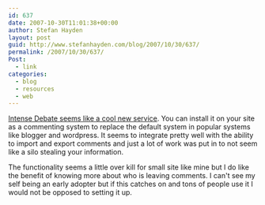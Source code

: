 ```yaml
---
id: 637
date: 2007-10-30T11:01:38+00:00
author: Stefan Hayden
layout: post
guid: http://www.stefanhayden.com/blog/2007/10/30/637/
permalink: /2007/10/30/637/
Post:
  - link
categories:
  - blog
  - resources
  - web
---
```

<a href="http://www.intensedebate.com">Intense Debate seems like a cool new service</a>. You can install it on your site as a commenting system to replace the default system in popular systems like blogger and wordpress. It seems to integrate pretty well with the ability to import and export comments and just a lot of work was put in to not seem like a silo stealing your information.

The functionality seems a little over kill for small site like mine but I do like the benefit of knowing more about who is leaving comments. I can't see my self being an early adopter but if this catches on and tons of people use it I would not be opposed to setting it up.